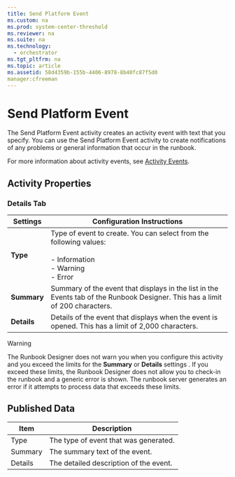 ```yaml
---
title: Send Platform Event
ms.custom: na
ms.prod: system-center-threshold
ms.reviewer: na
ms.suite: na
ms.technology: 
  - orchestrator
ms.tgt_pltfrm: na
ms.topic: article
ms.assetid: 58d4359b-155b-4406-8978-8b40fc87f5d0
manager:cfreeman
---
```

# Send Platform Event
The Send Platform Event activity creates an activity event with text that you specify. You can use the Send Platform Event activity to create notifications of any problems or general information that occur in the runbook.  
  
For more information about activity events, see [Activity Events](../../orch/manage/Activity-Events.md).  
  
## Activity Properties  
  
### Details Tab  
  
|Settings|Configuration Instructions|  
|------------|------------------------------|  
|**Type**|Type of event to create.  You can select from the following values:<br /><br />-   Information<br />-   Warning<br />-   Error|  
|**Summary**|Summary of the event that displays in the list in the Events tab of the Runbook Designer. This has a limit of 200 characters.|  
|**Details**|Details of the event that displays when the event is opened. This has a limit of 2,000 characters.|  
  
> [!WARNING]  
> The Runbook Designer does not warn you when you configure this activity and you exceed the limits for the **Summary** or **Details** settings . If you exceed these limits, the Runbook Designer does not allow you to check\-in the runbook and a generic error is shown. The runbook server generates an error if it attempts to process data that exceeds these limits.  
  
## Published Data  
  
|Item|Description|  
|--------|---------------|  
|Type|The type of event that was generated.|  
|Summary|The summary text of the event.|  
|Details|The detailed description of the event.|  
  
